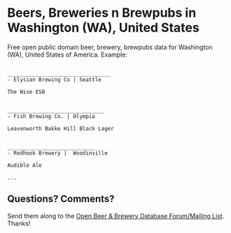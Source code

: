 # Beers, Breweries n Brewpubs in Washington (WA), United States

Free open public domain beer, brewery, brewpubs data for Washington (WA), United States of America. Example:


~~~

_________________________________
- Elysian Brewing Co | Seattle

The Wise ESB


_______________________________
- Fish Brewing Co. | Olympia

Leavenworth Bakke Hill Black Lager


____________________________
- Redhook Brewery |  Woodinville

Audible Ale 

...
~~~



## Questions? Comments?

Send them along to the
[Open Beer & Brewery Database Forum/Mailing List](http://groups.google.com/group/beerdb).
Thanks!
